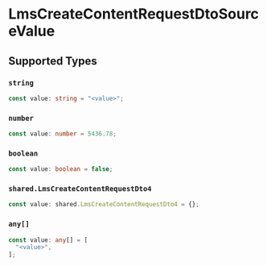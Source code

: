 # LmsCreateContentRequestDtoSourceValue


## Supported Types

### `string`

```typescript
const value: string = "<value>";
```

### `number`

```typescript
const value: number = 5436.78;
```

### `boolean`

```typescript
const value: boolean = false;
```

### `shared.LmsCreateContentRequestDto4`

```typescript
const value: shared.LmsCreateContentRequestDto4 = {};
```

### `any[]`

```typescript
const value: any[] = [
  "<value>",
];
```

